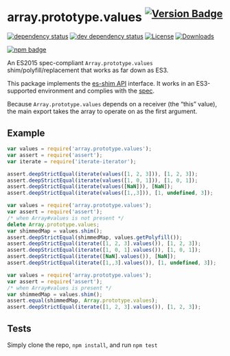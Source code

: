 # array.prototype.values <sup>[![Version Badge][npm-version-svg]][package-url]</sup>

[![dependency status][deps-svg]][deps-url]
[![dev dependency status][dev-deps-svg]][dev-deps-url]
[![License][license-image]][license-url]
[![Downloads][downloads-image]][downloads-url]

[![npm badge][npm-badge-png]][package-url]

An ES2015 spec-compliant `Array.prototype.values` shim/polyfill/replacement that works as far down as ES3.

This package implements the [es-shim API](https://github.com/es-shims/api) interface. It works in an ES3-supported environment and complies with the [spec](https://www.ecma-international.org/ecma-262/6.0/).

Because `Array.prototype.values` depends on a receiver (the “this” value), the main export takes the array to operate on as the first argument.

## Example

```js
var values = require('array.prototype.values');
var assert = require('assert');
var iterate = require('iterate-iterator');

assert.deepStrictEqual(iterate(values([1, 2, 3])), [1, 2, 3]);
assert.deepStrictEqual(iterate(values([1, 0, 1])), [1, 0, 1]);
assert.deepStrictEqual(iterate(values([NaN])), [NaN]);
assert.deepStrictEqual(iterate(values([1,,3])), [1, undefined, 3]);
```

```js
var values = require('array.prototype.values');
var assert = require('assert');
/* when Array#values is not present */
delete Array.prototype.values;
var shimmedMap = values.shim();
assert.deepStrictEqual(shimmedMap, values.getPolyfill());
assert.deepStrictEqual(iterate([1, 2, 3].values()), [1, 2, 3]);
assert.deepStrictEqual(iterate([1, 0, 1].values()), [1, 0, 1]);
assert.deepStrictEqual(iterate([NaN].values()), [NaN]);
assert.deepStrictEqual(iterate([1,,3].values()), [1, undefined, 3]);
```

```js
var values = require('array.prototype.values');
var assert = require('assert');
/* when Array#values is present */
var shimmedMap = values.shim();
assert.equal(shimmedMap, Array.prototype.values);
assert.deepStrictEqual(iterate([1, 2, 3].values()), [1, 2, 3]);
```

## Tests
Simply clone the repo, `npm install`, and run `npm test`

[package-url]: https://npmjs.org/package/array.prototype.values
[npm-version-svg]: https://versionbadg.es/es-shims/Array.prototype.values.svg
[deps-svg]: https://david-dm.org/es-shims/Array.prototype.values.svg
[deps-url]: https://david-dm.org/es-shims/Array.prototype.values
[dev-deps-svg]: https://david-dm.org/es-shims/Array.prototype.values/dev-status.svg
[dev-deps-url]: https://david-dm.org/es-shims/Array.prototype.values#info=devDependencies
[npm-badge-png]: https://nodei.co/npm/array.prototype.values.png?downloads=true&stars=true
[license-image]: https://img.shields.io/npm/l/array.prototype.values.svg
[license-url]: LICENSE
[downloads-image]: https://img.shields.io/npm/dm/array.prototype.values.svg
[downloads-url]: https://npm-stat.com/charts.html?package=array.prototype.values
